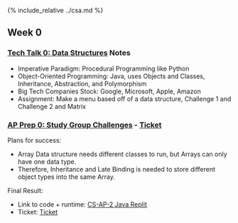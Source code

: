 {% include_relative ../csa.md %}

## Week 0

### [Tech Talk 0: Data Structures](https://github.com/nighthawkcoders/nighthawk_csa/wiki/Tri-3:-Tech-Talk-0---Data-Structures) Notes

* Imperative Paradigm: Procedural Programming like Python
* Object-Oriented Programming: Java, uses Objects and Classes, Inheritance, Abstraction, and Polymorphism
* Big Tech Companies Stock: Google, Microsoft, Apple, Amazon
* Assignment: Make a menu based off of a data structure, Challenge 1 and Challenge 2 and Matrix

### [AP Prep 0: Study Group Challenges](https://github.com/nighthawkcoders/nighthawk_csa/wiki/Tri-3:-Tech-Talk-0---Data-Structures#challenges) - [Ticket](https://github.com/Archkitten/m221-nitro-code/issues/1)

Plans for success:
* Array Data structure needs different classes to run, but Arrays can only have one data type.
* Therefore, Inheritance and Late Binding is needed to store different object types into the same Array.

Final Result:
* Link to code + runtime: [CS-AP-2 Java Replit](https://replit.com/@ArchHuang/CS-AP-2?lite=true)
* Ticket: [Ticket](https://github.com/Archkitten/m221-nitro-code/issues/1)
